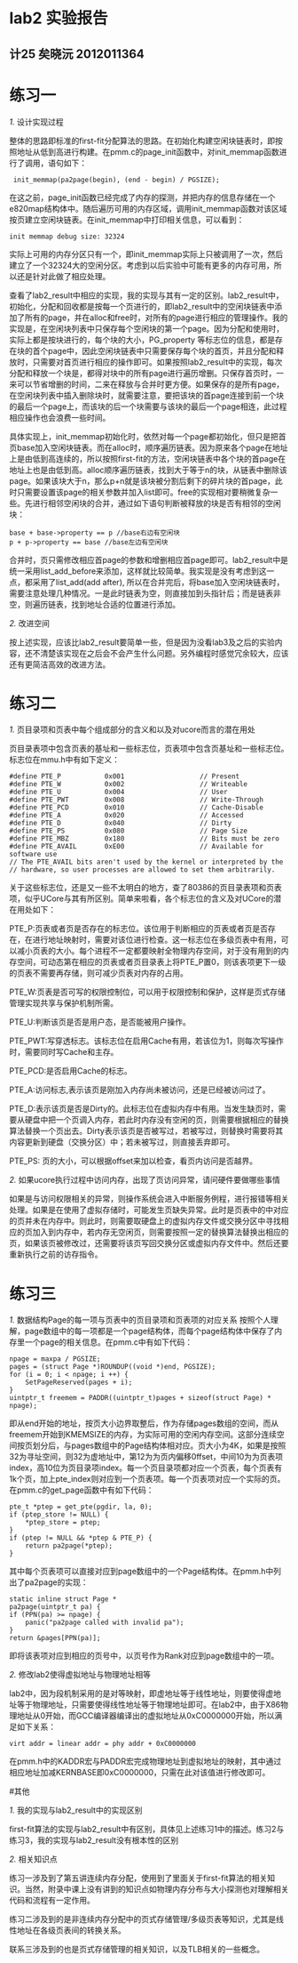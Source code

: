 lab2 实验报告
=======================
计25 矣晓沅 2012011364
-----------------------------------------
# 练习一
*1.*  设计实现过程

整体的思路即标准的first-fit分配算法的思路。在初始化构建空闲块链表时，即按照地址从低到高进行构建。在pmm.c的page_init函数中，对init_memmap函数进行了调用，语句如下：

     init_memmap(pa2page(begin), (end - begin) / PGSIZE); 
     
在这之前，page_init函数已经完成了内存的探测，并把内存的信息存储在一个e820map结构体中。随后遍历可用的内存区域，调用init_memmap函数对该区域按页建立空闲块链表。在init_memmap中打印相关信息，可以看到：

    init memmap debug size: 32324 
    
实际上可用的内存分区只有一个，即init_memmap实际上只被调用了一次，然后建立了一个32324大的空闲分区。考虑到以后实验中可能有更多的内存可用，所以还是针对此做了相应处理。

查看了lab2_result中相应的实现，我的实现与其有一定的区别。lab2_result中，初始化，分配和回收都是按每一个页进行的，即lab2_result中的空闲块链表中添加了所有的page，并在alloc和free时，对所有的page进行相应的管理操作。我的实现是，在空闲块列表中只保存每个空闲块的第一个page。因为分配和使用时，实际上都是按块进行的，每个块的大小，PG_property  等标志位的信息，都是存在块的首个page中，因此空闲块链表中只需要保存每个块的首页，并且分配和释放时，只需要对首页进行相应的操作即可。如果按照lab2_result中的实现，每次分配和释放一个块是，都得对块中的所有page进行遍历增删。只保存首页时，一来可以节省增删的时间，二来在释放与合并时更方便。如果保存的是所有page，在空闲块列表中插入删除块时，就需要注意，要把该块的首page连接到前一个块的最后一个page上，而该块的后一个块需要与该块的最后一个page相连，此过程相应操作也会浪费一些时间。

具体实现上，init_memmap初始化时，依然对每一个page都初始化，但只是把首页base加入空闲块链表。而在alloc时，顺序遍历链表。因为原来各个page在地址上是由低到高连续的，所以按照first-fit的方法，空闲块链表中各个块的首page在地址上也是由低到高。alloc顺序遍历链表，找到大于等于n的块，从链表中删除该page。如果该块大于n，那么p+n就是该块被分割后剩下的碎片块的首page，此时只需要设置该page的相关参数并加入list即可。free的实现相对要稍微复杂一些。先进行相邻空闲块的合并，通过如下语句判断被释放的块是否有相邻的空闲块：

    base + base->property == p //base右边有空闲块
    p + p->property == base //base左边有空闲块
    
合并时，页只需修改相应首page的参数和增删相应首page即可。lab2_result中是统一采用list_add_before来添加，这样就比较简单。我实现是没有考虑到这一点，都采用了list_add(add after), 所以在合并完后，将base加入空闲块链表时，需要注意处理几种情况。一是此时链表为空，则直接加到头指针后；而是链表非空，则遍历链表，找到地址合适的位置进行添加。

*2.* 改进空间

按上述实现，应该比lab2_result要简单一些，但是因为没看lab3及之后的实验内容，还不清楚该实现在之后会不会产生什么问题。另外编程时感觉冗余较大，应该还有更简洁高效的改进方法。


# 练习二
*1.* 页目录项和页表中每个组成部分的含义和以及对ucore而言的潜在用处

页目录表项中包含页表的基址和一些标志位，页表项中包含页基址和一些标志位。标志位在mmu.h中有如下定义：

    #define PTE_P           0x001                   // Present
    #define PTE_W           0x002                   // Writeable
    #define PTE_U           0x004                   // User
    #define PTE_PWT         0x008                   // Write-Through
    #define PTE_PCD         0x010                   // Cache-Disable
    #define PTE_A           0x020                   // Accessed
    #define PTE_D           0x040                   // Dirty
    #define PTE_PS          0x080                   // Page Size
    #define PTE_MBZ         0x180                   // Bits must be zero
    #define PTE_AVAIL       0xE00                   // Available for software use
    // The PTE_AVAIL bits aren't used by the kernel or interpreted by the
    // hardware, so user processes are allowed to set them arbitrarily. 
    
关于这些标志位，还是又一些不太明白的地方，查了80386的页目录表项和页表项，似乎UCore与其有所区别。简单来啦看，各个标志位的含义及对UCore的潜在用处如下：

PTE_P:页表或者页是否存在的标志位。该位用于判断相应的页表或者页是否存在，在进行地址映射时，需要对该位进行检查。这一标志位在多级页表中有用，可以减小页表的大小。每个进程不一定都要映射全物理内存空间，对于没有用到的内存空间，可动态第在相应的页表或者页目录表上将PTE_P置0，则该表项更下一级的页表不需要再存储，则可减少页表对内存的占用。

PTE_W:页表是否可写的权限控制位，可以用于权限控制和保护，这样是页式存储管理实现共享与保护机制所需。

PTE_U:判断该页是否是用户态，是否能被用户操作。

PTE_PWT:写穿透标志。该标志位在启用Cache有用，若该位为1，则每次写操作时，需要同时写Cache和主存。

PTE_PCD:是否启用Cache的标志。

PTE_A:访问标志,表示该页是刚加入内存尚未被访问，还是已经被访问过了。

PTE_D:表示该页是否是Dirty的。此标志位在虚拟内存中有用。当发生缺页时，需要从硬盘中把一个页调入内存，若此时内存没有空闲的页，则需要根据相应的替换算法替换一个页出去。Dirty表示该页是否被写过，若被写过，则替换时需要将其内容更新到硬盘（交换分区）中；若未被写过，则直接丢弃即可。

PTE_PS: 页的大小，可以根据offset来加以检查，看页内访问是否越界。

*2.* 如果ucore执行过程中访问内存，出现了页访问异常，请问硬件要做哪些事情

如果是与访问权限相关的异常，则操作系统会进入中断服务例程，进行报错等相关处理。如果是在使用了虚拟存储时，可能发生页缺失异常。此时是页表中的中对应的页并未在内存中。则此时，则需要取硬盘上的虚拟内存文件或交换分区中寻找相应的页加入到内存中，若内存无空闲页，则需要按照一定的替换算法替换出相应的页，如果该页被修改过，还需要将该页写回交换分区或虚拟内存文件中。然后还要重新执行之前的访存指令。


# 练习三
*1.* 数据结构Page的每一项与页表中的页目录项和页表项的对应关系
按照个人理解，page数组中的每一项都是一个page结构体，而每个page结构体中保存了内存里一个page的相关信息。在pmm.c中有如下代码：

    npage = maxpa / PGSIZE; 
    pages = (struct Page *)ROUNDUP((void *)end, PGSIZE); 
    for (i = 0; i < npage; i ++) {
        SetPageReserved(pages + i); 
    }
    uintptr_t freemem = PADDR((uintptr_t)pages + sizeof(struct Page) * npage);

即从end开始的地址，按页大小边界取整后，作为存储pages数组的空间，而从freemem开始到KMEMSIZE的内存，为实际可用的空闲内存空间。这部分连续空间按页划分后，与pages数组中的Page结构体相对应。页大小为4K，如果是按照32为寻址空间，则32为虚地址中，第12为为页内偏移0ffset，中间10为为页表项index，高10位为页目录项index。每一个页目录项都对应一个页表，每个页表有1k个页，加上pte_index则对应到一个页表项。每一个页表项对应一个实际的页。在pmm.c的get_page函数中有如下代码：
 
    pte_t *ptep = get_pte(pgdir, la, 0);
    if (ptep_store != NULL) {
        *ptep_store = ptep;
    }
    if (ptep != NULL && *ptep & PTE_P) {
        return pa2page(*ptep);
    }
    
其中每个页表项可以直接对应到page数组中的一个Page结构体。在pmm.h中列出了pa2page的实现：

    static inline struct Page *
    pa2page(uintptr_t pa) {
    if (PPN(pa) >= npage) {
        panic("pa2page called with invalid pa");
    }
    return &pages[PPN(pa)];

即将该表项对应到相应的页号中，以页号作为Rank对应到page数组中的一项。    

*2.* 修改lab2使得虚拟地址与物理地址相等

lab2中，因为段机制采用的是对等映射，即虚地址等于线性地址，则要使得虚地址等于物理地址，只需要使得线性地址等于物理地址即可。在lab2中，由于X86物理地址从0开始，而GCC编译器编译出的虚拟地址从0xC0000000开始，所以满足如下关系：

    virt addr = linear addr = phy addr + 0xC0000000
    
在pmm.h中的KADDR宏与PADDR宏完成物理地址到虚拟地址的映射，其中通过相应地址加减KERNBASE即0xC0000000，只需在此对该值进行修改即可。


#其他

*1.* 我的实现与lab2_result中的实现区别

first-fit算法的实现与lab2_result中有区别，具体见上述练习1中的描述。练习2与练习3，我的实现与lab2_result没有根本性的区别

*2.* 相关知识点

练习一涉及到了第五讲连续内存分配，使用到了里面关于first-fit算法的相关知识。当然，附录中课上没有讲到的知识点如物理内存分布与大小探测也对理解相关代码和流程有一定作用。

练习二涉及到的是非连续内存分配中的页式存储管理/多级页表等知识，尤其是线性地址在各级页表间的转换关系。

联系三涉及到的也是页式存储管理的相关知识，以及TLB相关的一些概念。




 


